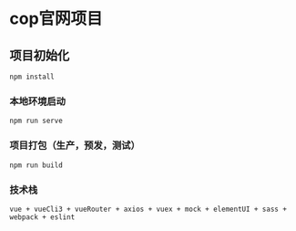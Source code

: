# cop官网项目

## 项目初始化
```
npm install
```

### 本地环境启动
```
npm run serve
```

### 项目打包（生产，预发，测试）
```
npm run build
```

### 技术栈
```
vue + vueCli3 + vueRouter + axios + vuex + mock + elementUI + sass + webpack + eslint
```